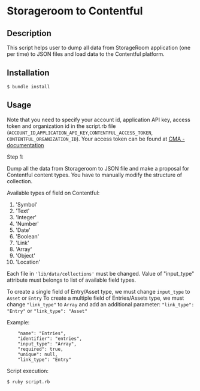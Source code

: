 Storageroom to Contentful
=================

## Description
This script helps user to dump all data from StorageRoom application (one per time) to JSON files and load data to the Contentful platform.

## Installation
```
$ bundle install
```

## Usage
Note that you need to specify your account id, application API key, access token and organization id in the script.rb file (```ACCOUNT_ID```,```APPLICATION_API_KEY```,```CONTENTFUL_ACCESS_TOKEN```, ```CONTENTFUL_ORGANIZATION_ID```).
Your access token can be found at [CMA - documentation](https://www.contentful.com/developers/documentation/content-management-api/#getting-started)

Step 1:

Dump all the data from Storageroom to JSON file and make a proposal for Contentful content types.
You have to manually modify the structure of collection.

Available types of field on Contentful:
1. 'Symbol'
2. 'Text'
3. 'Integer'
4. 'Number'
5. 'Date'
6. 'Boolean'
7. 'Link'
8. 'Array'
9. 'Object'
10. 'Location'

Each file in ```'lib/data/collections'``` must be changed.
Value of "input_type" attribute must belongs to list of available field types.

To create a single field of Entry/Asset type, we must change ```input_type``` to ```Asset``` or ```Entry```
To create a multiple field of Entries/Assets type, we must change ```"link_type"``` to ```Array``` and add an additional parameter:
```"link_type": "Entry"```  or  ```"link_type": "Asset"```

Example:
```
    "name": "Entries",
    "identifier": "entries",
    "input_type": "Array",
    "required": true,
    "unique": null,
    "link_type": "Entry"
```
Script execution:

```
$ ruby script.rb
```